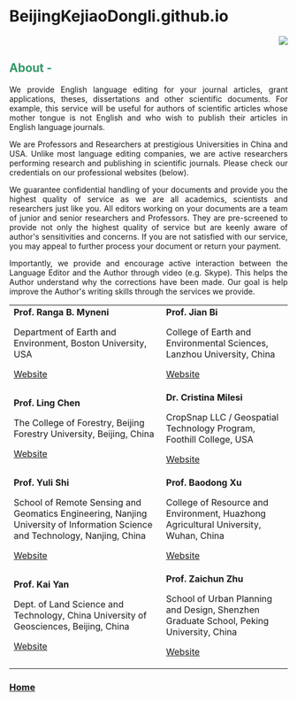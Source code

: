 # BeijingKejiaoDongli.github.io
<p style="text-align: right;"><img src="http://sites.bu.edu/cliveg/files/2018/09/banner.jpg" class="alignright" /></p>

 

<h2><span style="color: #ff6600;"><strong><span style="color: #339966;">About -</span> </strong></span></h2>

<p style="text-align: justify;">We provide English language editing for your journal articles, grant applications, theses, dissertations and other scientific documents. For example, this service will be useful for authors of scientific articles whose mother tongue is not English and who wish to publish their articles in English language journals.</p>

<p style="text-align: justify;">We are Professors and Researchers at prestigious Universities in China and USA. Unlike most language editing companies, we are active researchers performing research and publishing in scientific journals. Please check our credentials on our professional websites (below).</p>

<p style="text-align: justify;">We guarantee confidential handling of your documents and provide you the highest quality of service as we are all academics, scientists and researchers just like you. All editors working on your documents are a team of junior and senior researchers and Professors. They are pre-screened to provide not only the highest quality of service but are keenly aware of author's sensitivities and concerns. If you are not satisfied with our service, you may appeal to further process your document or return your payment.</p>

<p style="text-align: justify;">Importantly, we provide and encourage active interaction between the Language Editor and the Author through video (e.g. Skype). This helps the Author understand why the corrections have been made. Our goal is help improve the Author's writing skills through the services we provide.</p>

 

<table>

<tbody>

<tr>

<td><b>Prof. Ranga B. Myneni</b>

Department of Earth and Environment, Boston University, USA

<a href="http://sites.bu.edu/cliveg/people/professors/prof-ranga-b-myneni/" target="_blank" rel="noopener">Website</a></td>

<td><b>Prof. Jian Bi</b>

College of Earth and Environmental Sciences, Lanzhou University, China

<a href="https://www.linkedin.com/in/jian-bi-35797346/" target="_blank" rel="noopener">Website</a></td>

</tr>

<tr>

<td><b>Prof. Ling Chen</b>

The College of Forestry, Beijing Forestry University, Beijing, China

<a href="http://www.3dforest.cn/cn_Lingchen.html" target="_blank" rel="noopener">Website</a></td>

<td><b>Dr. Cristina Milesi</b>

CropSnap LLC / Geospatial Technology Program, Foothill College, USA

<a href="https://www.linkedin.com/in/cristina-milesi-5174091" target="_blank" rel="noopener">Website</a></td>

</tr>

<tr>

<td><b>Prof. Yuli Shi</b>

School of Remote Sensing and Geomatics Engineering, Nanjing University of Information Science and Technology, Nanjing, China

<a href="https://ycxy.nuist.edu.cn/2018/0323/c106a541/page.htm" target="_blank" rel="noopener">Website</a></td>

<td><b>Prof. Baodong Xu</b>

College of Resource and Environment, Huazhong Agricultural University, Wuhan, China

<a href="http://zyhj.hzau.edu.cn/info/1020/2422.htm " target="_blank" rel="noopener">Website</a></td>

</tr>

<tr>

<td><b>Prof. Kai Yan</b>

Dept. of Land Science and Technology, China University of Geosciences, Beijing, China

<a href="http://ramm.bnu.edu.cn/index.php/people?id=38" target="_blank" rel="noopener">Website</a></td>

<td><b>Prof. Zaichun Zhu</b>

School of Urban Planning and Design, Shenzhen Graduate School, Peking University, China

<a href="http://urban.pkusz.edu.cn/2018/fulltime_0829/195.html" target="_blank" rel="noopener">Website</a></td>

</tr>

</tbody>

</table>

<h3><strong><a href="http://sites.bu.edu/cliveg/gailunwen/">Home</a></strong></h3>

<p style="text-align: right;"><strong> </strong></p>

